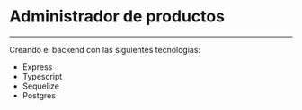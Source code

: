 # Administrador de productos

---

Creando el backend con las siguientes tecnologias:

- Express
- Typescript
- Sequelize
- Postgres
